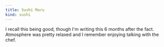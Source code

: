 ```yaml
---
title: Sushi Maru
kind: sushi
---
```

I recall this being good, though I'm writing this 6 months after the fact. Atmosphere was pretty relaxed and I remember enjoying talking with the chef.
